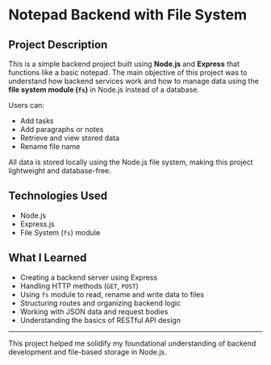 # Notepad Backend with File System

##  Project Description

This is a simple backend project built using **Node.js** and **Express** that functions like a basic notepad. The main objective of this project was to understand how backend services work and how to manage data using the **file system module (`fs`)** in Node.js instead of a database.

Users can:
- Add tasks
- Add paragraphs or notes
- Retrieve and view stored data
- Rename file name

All data is stored locally using the Node.js file system, making this project lightweight and database-free.

##  Technologies Used

- Node.js
- Express.js
- File System (`fs`) module

##  What I Learned

- Creating a backend server using Express
- Handling HTTP methods (`GET`, `POST`)
- Using `fs` module to read, rename and write data to files
- Structuring routes and organizing backend logic
- Working with JSON data and request bodies
- Understanding the basics of RESTful API design

---

This project helped me solidify my foundational understanding of backend development and file-based storage in Node.js.
